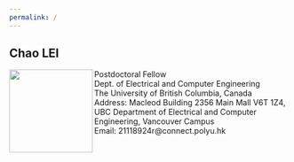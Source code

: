 ```yaml
---
permalink: /
---
```


## Chao LEI
<img src="https://raw.githubusercontent.com/honolulufishing/honolulufishing.github.io/master/docs/2.png" align="left" width="150">  
Postdoctoral Fellow
<br>Dept. of Electrical and Computer Engineering 
<br>The University of British Columbia, Canada
<br>Address: Macleod Building 2356 Main Mall V6T 1Z4, UBC Department of Electrical and Computer Engineering, Vancouver Campus
<br>Email: 21118924r@connect.polyu.hk<br/>


<br><br/>




